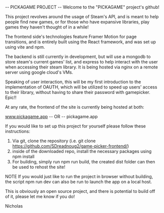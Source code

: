 -- PICKAGAME PROJECT --
Welcome to the "PICKAGAME" project's github!

This project revolves around the usage of Steam's API, and is meant to help people find new games,
or for those who have expansive libraries, play games they haven't thought of in a while!

The frontend side's technologies feature Framer Motion for page transitions, and is entirely built
using the React framework, and was set up using vite and npm.

The backend is still currently in development, but will use a mongodb to store steam's current games' list,
and express to help interact with the user when accessing their steam library.
It is being hosted via nginx on a remote server using google cloud's VMs.

Speaking of user interaction, this will be my first introduction to the implementation of OAUTH, which will be utilized
to speed up users' access to their library, without having to share their password with gamepicker. Epic!!

At any rate, the frontend of the site is currently being hosted at both:

www.pickagame.app
-- OR --
pickagame.app


If you would like to set up this project for yourself please follow these instructions:

1. Via git, clone the repository (i.e. git clone https://github.com/SDreadnoug2/game-picker-frontend/)
2. inside of the downloaded repo, install the necessary packages using npm install
3. For building, simply run npm run build, the created dist folder can then be used to rehost the site!

NOTE
If you would just like to run the project in browser without building, the script npm run dev
can also be run to launch the app on a local host.

This is obviously an open source project, and there is potential to build off of it, please let me know 
if you do!

Nicholas
